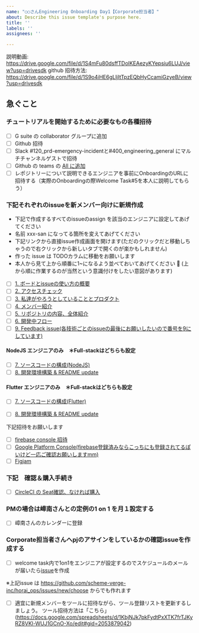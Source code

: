 ```yaml
---
name: "○○さんEngineering Onboarding Day1【Corporate担当者】"
about: Describe this issue template's purpose here.
title: ''
labels: ''
assignees: ''

---
```


説明動画: https://drive.google.com/file/d/1S4mFu80dsffTDolKEAezyKYepsiu6LUJ/view?usp=drivesdk
github 招待方法: https://drive.google.com/file/d/1S9o4iHE6gLljItTpzEQbHyCcamiGzyeB/view?usp=drivesdk

## 急ぐこと
### チュートリアルを開始するために必要なもの各種招待
- [ ] G suite の collaborator グループに追加
- [ ] Github 招待
- [ ] Slack #120_prd-emergency-incidentと#400_engineering_general にマルチチャンネルゲストで招待
- [ ] Github の teams の [All に追加](https://github.com/orgs/scheme-verge-inc/teams/all)
- [ ] レポジトリーについて説明できるエンジニアを事前にOnboardingのURLに招待する（実際のOnboardingの際Welcome Task#5を本人に説明してもらう）

### 下記それぞれのissueを新メンバー向けに新規作成
- 下記で作成するすべてのissueのassign を該当のエンジニアに設定してあげてください
- 名前 xxx-san になってる箇所を変えてあげてください
- 下記リンクから直接issue作成画面を開けます(ただのクリックだと移動しちゃうので右クリックから新しいタブで開くのが楽かもしれません)
- 作った issue は TODOカラムに移動をお願いします
- 本人から見て上から順番に1~になるよう並べておいてあげてください :bow: (上から順に作業するのが当然という意識付けをしたい意図があります)

- [ ] [1. ボードとissueの使い方の概要](https://github.com/scheme-verge-inc/horai/issues/new?assignees=&labels=ops&template=81_developer-join-board-issue.md&title=xxx-san+welcome+task+%F0%9F%8E%89+-+1.+How+to+use+board+%26+issue)
- [ ] [2. アクセスチェック](https://github.com/scheme-verge-inc/horai/issues/new?assignees=&labels=ops&template=82_developer-join-access-check.md&title=xxx-san+welcome+task+%F0%9F%8E%89+-+2.+Access+check)
- [ ] [3. 私達がやろうとしていることとプロダクト](https://github.com/scheme-verge-inc/horai/issues/new?assignees=&labels=ops&template=83_developer-join-mission-product.md&title=xxx-san+welcome+task+%F0%9F%8E%89+-+3.+Our+company+%26+product)
- [ ] [4. メンバー紹介](https://github.com/scheme-verge-inc/horai/issues/new?assignees=&labels=ops&template=84_developer-join-member.md&title=xxx-san+welcome+task+%F0%9F%8E%89+-+4.+Our+member)
- [ ] [5. リポジトリの内容、全体紹介](https://github.com/scheme-verge-inc/horai/issues/new?assignees=&labels=ops&template=85_developer-join-repository-structure.md&title=xxx-san+welcome+task+%F0%9F%8E%89+-+5+Our+repository+structure)
- [ ] [6. 開発中フロー](https://github.com/scheme-verge-inc/horai/issues/new?assignees=&labels=ops&template=86_developer-join-workflow-on-board.md&title=xxx-san+welcome+task+%F0%9F%8E%89+-+6.+Development+workflow)
- [ ] [9. Feedback issue(各技術ごとのissueの最後にお願いしたいので番号を9にしています)](https://github.com/scheme-verge-inc/horai_ops/issues/new?assignees=&labels=ops&template=89_developer-join-feedback.md&title=xxx-san+welcome+task+%F0%9F%8E%89+-+9.+Feedback+about+welcome+task)

#### NodeJS エンジニアのみ　＊Full-stackはどちらも設定
- [ ] [7. ソースコードの構成(NodeJS)](https://github.com/scheme-verge-inc/horai/issues/new?assignees=&labels=ops&template=871_developer-join-code-structure-nodejs.md&title=xxx-san+welcome+task+%F0%9F%8E%89+-+7.+Structure+of+source+code+%28NodeJS%29)
- [ ] [8. 開発環境構築 & README update](https://github.com/scheme-verge-inc/horai/issues/new?assignees=&labels=ops&template=881_developer-join-setup-local-update-readme.md&title=xxx-san+welcome+task+%F0%9F%8E%89+-+8.+Setup+local+machine+environment+%26+update+README%28NodeJS%29)

#### Flutter エンジニアのみ　＊Full-stackはどちらも設定
- [ ] [7. ソースコードの構成(Flutter)](https://github.com/scheme-verge-inc/horai/issues/new?assignees=&labels=ops&template=872_developer-join-code-structore-flutter.md&title=xxx-san+welcome+task+%F0%9F%8E%89+-+7.+Structure+of+source+code+%28Flutter%29)
- [ ] [8. 開発環境構築 & README update](https://github.com/scheme-verge-inc/horai/issues/new?assignees=&labels=ops&template=882_developer-join-setup-local-update-readme.md&title=xxx-san+welcome+task+%F0%9F%8E%89+-+8.+Setup+local+machine+environment+%26+update+README%28Flutter%29)


 下記招待をお願いします

- [ ] [firebase console 招待](https://console.firebase.google.com/project/horai-dev-scheme-verge-v2/overview)
- [ ] [Google Platform Console(firebase登録済みならこっちにも登録されてるぽいけど一応ご確認お願いしますmm)](https://console.cloud.google.com/iam-admin/iam?project=horai-dev-scheme-verge-v2)
- [ ] [Figjam](https://www.figma.com/figjam/)

### 下記　確認＆購入手続き
- [ ] [CircleCI の Seat確認、なければ購入](https://app.circleci.com/settings/plan/github/scheme-verge-inc/overview?return-to=https%3A%2F%2Fapp.circleci.com%2Fpipelines%2Fgithub%2Fscheme-verge-inc)

### PMの場合は嶂南さんとの定例の1 on 1 を月１設定する
- [ ] 嶂南さんのカレンダーに登録

### Corporate担当者さんへpjのアサインをしているかの確認issueを作成する
- [ ] welcome task内で1on1をエンジニアが設定するのでスケジュールのメールが届いたら[issue](https://github.com/scheme-verge-inc/horai/issues/new?assignees=HiromiShikata&labels=ops&template=801_developer-join-assign-check.md&title=xxx-san+join+%E3%81%AB%E3%81%82%E3%81%9F%E3%82%8APJ%E3%82%A2%E3%82%B5%E3%82%A4%E3%83%B3%E3%82%92%E3%81%8A%E9%A1%98%E3%81%84%E3%81%97%E3%81%BE%E3%81%99%F0%9F%99%87)を作成

※上記issue は https://github.com/scheme-verge-inc/horai_ops/issues/new/choose からでも作れます

- [ ] 適宜に新規メンバーをツールに招待ながら、ツール登録リストを更新するしましょう。
ツール招待方法は「こちら」(https://docs.google.com/spreadsheets/d/1KbjNJk7pkFydtPxXTK7frTJKyRZ8VKl-WUJ1GCnO-Xo/edit#gid=2053879042)
